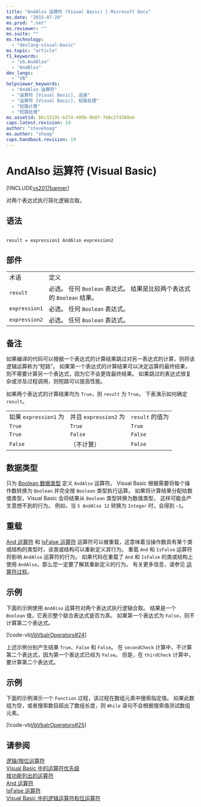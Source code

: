 ```yaml
---
title: "AndAlso 运算符 (Visual Basic) | Microsoft Docs"
ms.date: "2015-07-20"
ms.prod: ".net"
ms.reviewer: ""
ms.suite: ""
ms.technology: 
  - "devlang-visual-basic"
ms.topic: "article"
f1_keywords: 
  - "vb.AndAlso"
  - "AndAlso"
dev_langs: 
  - "VB"
helpviewer_keywords: 
  - "AndAlso 运算符"
  - "运算符 [Visual Basic], 连接"
  - "运算符 [Visual Basic], 短路处理"
  - "短路计算"
  - "短路处理"
ms.assetid: bbc15191-b374-495b-9b8f-7b8c2f4388eb
caps.latest.revision: 19
author: "stevehoag"
ms.author: "shoag"
caps.handback.revision: 19
---
```

# AndAlso 运算符 (Visual Basic)
[!INCLUDE[vs2017banner](../../../visual-basic/includes/vs2017banner.md)]

对两个表达式执行简化逻辑合取。  
  
## 语法  
  
```  
  
result = expression1 AndAlso expression2  
```  
  
## 部件  
  
|||  
|-|-|  
|术语|定义|  
|`result`|必选。  任何 `Boolean` 表达式。  结果是比较两个表达式的 `Boolean` 结果。|  
|`expression1`|必选。  任何 `Boolean` 表达式。|  
|`expression2`|必选。  任何 `Boolean` 表达式。|  
  
## 备注  
 如果编译的代码可以根据一个表达式的计算结果跳过对另一表达式的计算，则将该逻辑运算称为“短路”。  如果第一个表达式的计算结果可以决定运算的最终结果，则不需要计算另一个表达式，因为它不会更改最终结果。  如果跳过的表达式很复杂或涉及过程调用，则短路可以提高性能。  
  
 如果两个表达式的计算结果均为 `True`，则 `result` 为 `True`。  下表演示如何确定 `result`。  
  
||||  
|-|-|-|  
|如果 `expression1` 为|并且 `expression2` 为|`result` 的值为|  
|`True`|`True`|`True`|  
|`True`|`False`|`False`|  
|`False`|（不计算）|`False`|  
  
## 数据类型  
 只为 [Boolean 数据类型](../../../visual-basic/language-reference/data-types/boolean-data-type.md) 定义 `AndAlso` 运算符。  Visual Basic 根据需要将每个操作数转换为 `Boolean` 并完全按 `Boolean` 类型执行运算。  如果将计算结果分配给数值类型，Visual Basic 会将结果从 `Boolean` 类型转换为数值类型，  这样可能会产生意想不到的行为。  例如，当 `5 AndAlso 12` 转换为 `Integer` 时，会得到 `–1`。  
  
## 重载  
 [And 运算符](../../../visual-basic/language-reference/operators/and-operator.md) 和 [IsFalse 运算符](../../../visual-basic/language-reference/operators/isfalse-operator.md) 运算符可以被重载，这意味着当操作数具有某个类或结构的类型时，该类或结构可以重新定义其行为。  重载 `And` 和 `IsFalse` 运算符将影响 `AndAlso` 运算符的行为。  如果代码在重载了 `And` 和 `IsFalse` 的类或结构上使用 `AndAlso`，那么您一定要了解其重新定义的行为。  有关更多信息，请参见 [运算符过程](../../../visual-basic/programming-guide/language-features/procedures/operator-procedures.md)。  
  
## 示例  
 下面的示例使用 `AndAlso` 运算符对两个表达式执行逻辑合取。  结果是一个 `Boolean` 值，它表示整个联合表达式是否为真。  如果第一个表达式为 `False`，则不计算第二个表达式。  
  
 [!code-vb[VbVbalrOperators#24](../../../visual-basic/language-reference/operators/codesnippet/visualbasic/andalso-operator_1.vb)]  
  
 上述示例分别产生结果 `True`、`False` 和 `False`。  在 `secondCheck` 计算中，不计算第二个表达式，因为第一个表达式已经为 `False`。  但是，在 `thirdCheck` 计算中，要计算第二个表达式。  
  
## 示例  
 下面的示例演示一个 `Function` 过程，该过程在数组元素中搜索指定值。  如果此数组为空，或者搜索数目超出了数组长度，则 `While` 语句不会根据搜索值测试数组元素。  
  
 [!code-vb[VbVbalrOperators#25](../../../visual-basic/language-reference/operators/codesnippet/visualbasic/andalso-operator_2.vb)]  
  
## 请参阅  
 [逻辑\/按位运算符](../../../visual-basic/language-reference/operators/logical-bitwise-operators.md)   
 [Visual Basic 中的运算符优先级](../../../visual-basic/language-reference/operators/operator-precedence.md)   
 [按功能列出的运算符](../../../visual-basic/language-reference/operators/operators-listed-by-functionality.md)   
 [And 运算符](../../../visual-basic/language-reference/operators/and-operator.md)   
 [IsFalse 运算符](../../../visual-basic/language-reference/operators/isfalse-operator.md)   
 [Visual Basic 中的逻辑运算符和位运算符](../../../visual-basic/programming-guide/language-features/operators-and-expressions/logical-and-bitwise-operators.md)
